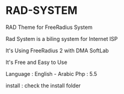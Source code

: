 # RAD-SYSTEM
RAD Theme for FreeRadius System

Rad System is a biling system for Internet ISP 

It's Using FreeRadius 2 with DMA SoftLab

It's Free and Easy to Use

Language : English - Arabic
Php : 5.5

install : check the install folder

